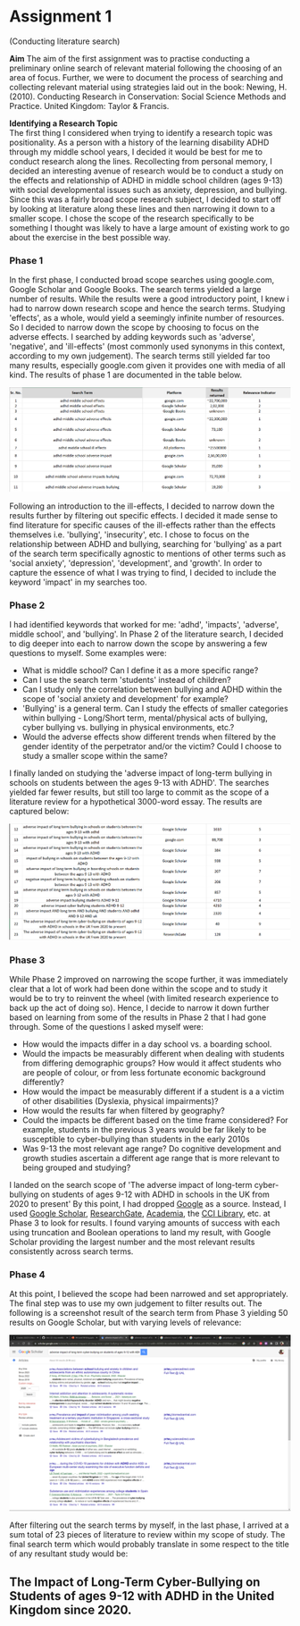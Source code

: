 # Assignment 1
(Conducting literature search)      
    
        
        

**Aim**
The aim of the first assignment was to practise conducting a preliminary online search of relevant material following the choosing of an area of focus. Further, we were to document the process of searching and collecting relevant material using strategies laid out in the book: Newing, H. (2010). Conducting Research in Conservation: Social Science Methods and Practice. United Kingdom: Taylor & Francis.    


**Identifying a Research Topic**    
The first thing I considered when trying to identify a research topic was positionality. As a person with a history of the learning disability ADHD through my middle school years, I decided it would be best for me to conduct research along the lines. Recollecting from personal memory, I decided an interesting avenue of research would be to conduct a study on the effects and relationship of ADHD in middle school children (ages 9-13) with social developmental issues such as anxiety, depression, and bullying. Since this was a fairly broad scope research subject, I decided to start off by looking at literature along these lines and then narrowing it down to a smaller scope. I chose the scope of the research specifically to be something I thought was likely to have a large amount of existing work to go about the exercise in the best possible way.    



### Phase 1 
In the first phase, I conducted broad scope searches using google.com, Google Scholar and Google Books. The search terms yielded a large number of results. While the results were a good introductory point, I knew i had to narrow down research scope and hence the search terms. Studying 'effects', as a whole, would yield a seemingly infinite number of resources. So I decided to narrow down the scope by choosing to focus on the adverse effects. I searched by adding keywords such as 'adverse', 'negative', and 'ill-effects' (most commonly used synonyms in this context, according to my own judgement). The search terms still yielded far too many results, especially google.com given it provides one with media of all kind. The results of phase 1 are documented in the table below.         

![Table Showing Phase 1 search terms and Success Rate](./Images/1.png)          


Following an introduction to the ill-effects, I decided to narrow down the results further by filtering out specific effects. I decided it made sense to find literature for specific causes of the ill-effects rather than the effects themselves i.e. 'bullying', 'insecurity', etc. I chose to focus on the relationship between ADHD and bullying, searching for 'bullying' as a part of the search term specifically agnostic to mentions of other terms such as 'social anxiety', 'depression', 'development', and 'growth'. In order to capture the essence of what I was trying to find, I decided to include the keyword 'impact' in my searches too.   




  
### Phase 2
I had identified keywords that worked for me: 'adhd', 'impacts', 'adverse', middle school', and 'bullying'. In Phase 2 of the literature search, I decided to dig deeper into each to narrow down the scope by answering a few questions to myself. Some examples were:
- What is middle school? Can I define it as a more specific range?
- Can I use the search term 'students' instead of children?
- Can I study only the correlation between bullying and ADHD within the scope of 'social anxiety and development' for example?
- 'Bullying' is a general term. Can I study the effects of smaller categories within bullying - Long/Short term, mental/physical acts of bullying, cyber bullying vs. bullying in physical environments, etc.?
- Would the adverse effects show different trends when filtered by the gender identity of the perpetrator and/or the victim? Could I choose to study a smaller scope within the same?

I finally landed on studying the 'adverse impact of long-term bullying in schools on students between the ages 9-13 with ADHD'. The searches yielded far fewer results, but still too large to commit as the scope of a literature review for a hypothetical 3000-word essay. The results are captured below:   
   
![Table Showing Phase 2 search terms and Success Rate](./Images/2.png)   


### Phase 3
While Phase 2 improved on narrowing the scope further, it was immediately clear that a lot of work had been done within the scope and to study it would be to try to reinvent the wheel (with limited research experience to back up the act of doing so). Hence, I decide to narrow it down further based on learning from some of the results in Phase 2 that I had gone through. Some of the questions I asked myself were:
- How would the impacts differ in a day school vs. a boarding school.
- Would the impacts be measurably different when dealing with students from differing demographic groups? How would it affect students who are people of colour, or from less fortunate economic background differently?
- How would the impact be measurably different if a student is a a victim of other disabilities (Dyslexia, physical impairments)?
- How would the results far when filtered by geography?
- Could the impacts be different based on the time frame considered? For example, students in the previous 3 years would be far likely to be susceptible to cyber-bullying than students in the early 2010s
- Was 9-13 the most relevant age range? Do cognitive development and growth studies ascertain a different age range that is more relevant to being grouped and studying?

I landed on the search scope of 'The adverse impact of long-term cyber-bullying on students of ages 9-12 with ADHD in schools in the UK from 2020 to present'
By this point, I had dropped [Google](https://www.google.com/) as a source. Instead, I used [Google Scholar](https://scholar.google.com/), [ResearchGate](https://www.researchgate.net/), [Academia](https://www.academia.edu/), the [CCI Library](https://libsearch.arts.ac.uk/), etc. at Phase 3 to look for results. I found varying amounts of success with each using truncation and Boolean operations to land my result, with Google Scholar providing the largest number and the most relevant results consistently across search terms.


### Phase 4
At this point, I believed the scope had been narrowed and set appropriately. The final step was to use my own judgement to filter results out. The following is a screenshot result of the search term from Phase 3 yielding 50 results on Google Scholar, but with varying levels of relevance:     

![Screenshot of Google Scholar Search results](./Images/4.png)   

     
After filtering out the search terms by myself, in the last phase, I arrived at a sum total of 23 pieces of literature to review within my scope of study. The final search term which would probably translate in some respect to the title of any resultant study would be:


    
The Impact of Long-Term Cyber-Bullying on Students of ages 9-12 with ADHD in the United Kingdom since 2020.    
---

